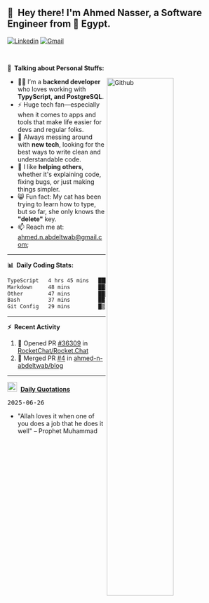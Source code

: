 <!-- Your title -->
## 👋&nbsp; Hey there! I'm Ahmed Nasser, a Software Engineer from 🚀 Egypt.
<!-- Your badges
You can use the website to generate badges: https://shields.io/
-->

[![Linkedin](https://img.shields.io/badge/-LinkedIn-blue?style=flat&logo=Linkedin&logoColor=white)](https://www.linkedin.com/in/ahmed-n-abdeltwab/)
[![Gmail](https://img.shields.io/badge/-Gmail-c14438?style=flat&logo=Gmail&logoColor=white)](mailto:ahmed.n.abdeltwab+githubProfile1@gmail.com)

&nbsp;

<!-- Talking about you -->
**🚀&nbsp; Talking about Personal Stuffs:**

<!-- Any image aligned to the right. Beware the width -->
<img width="55%" align="right" alt="Github" src="https://raw.githubusercontent.com/onimur/.github/master/.resources/git-header.svg" />

- 👨‍💻 I’m a **backend developer** who loves working with **TypyScript, and PostgreSQL**.  
- ⚡ Huge tech fan—especially when it comes to apps and tools that make life easier for devs and regular folks.  
- 🌱 Always messing around with **new tech**, looking for the best ways to write clean and understandable code.  
- 🤝 I like **helping others**, whether it's explaining code, fixing bugs, or just making things simpler.  
- 😸 Fun fact: My cat has been trying to learn how to type, but so far, she only knows the **"delete"** key.  
- 📫 Reach me at: [ahmed.n.abdeltwab@gmail.com](mailto:ahmed.n.abdeltwab+githubProfile2@gmail.com);

---

**📊&nbsp; Daily Coding Stats:**
<!--START_SECTION:waka-->

```txt
TypeScript   4 hrs 45 mins   ██████████████▒░░░░░░░░░░   57.44 %
Markdown     48 mins         ██▒░░░░░░░░░░░░░░░░░░░░░░   09.75 %
Other        47 mins         ██▒░░░░░░░░░░░░░░░░░░░░░░   09.62 %
Bash         37 mins         ██░░░░░░░░░░░░░░░░░░░░░░░   07.44 %
Git Config   29 mins         █▒░░░░░░░░░░░░░░░░░░░░░░░   05.83 %
```

<!--END_SECTION:waka-->

---

**:zap:&nbsp; Recent Activity**

<!--START_SECTION:activity-->
1. 💪 Opened PR [#36309](https://github.com/RocketChat/Rocket.Chat/pull/36309) in [RocketChat/Rocket.Chat](https://github.com/RocketChat/Rocket.Chat)
2. 🎉 Merged PR [#4](https://github.com/ahmed-n-abdeltwab/blog/pull/4) in [ahmed-n-abdeltwab/blog](https://github.com/ahmed-n-abdeltwab/blog)
<!--END_SECTION:activity-->



---

<span><img src="https://emojis.slackmojis.com/emojis/images/1621024394/39092/cat-roll.gif?1621024394" width="22" style="pointer-events: none;" />&nbsp; <a href="https://github.com/ahmed-n-abdeltwab/ahmed-n-abdeltwab/blob/master/quotations.md"><strong>Daily Quotations</strong></a></span>

<kbd>2025-06-26</kbd>

- "Allah loves it when one of you does a job that he does it well" – Prophet Muhammad

<!-- Randomly taken from quotations.md -->
